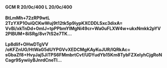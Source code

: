 #### GCM R 20/0c/400 L 20/0c/400
**BtLmMh+72zRP9wtL**<br/>**2TzYXP1OuiQCKwWuj9t12tk5p9iypKXCDDLSxc3dixA=**<br/>**VvBi/xkTnDd+0mIJ+tpPPbmYlMgNi49cr+Wa0uFLXW4w+ukxNmkk2pYV2PIBUM+8iSRg/8vr7tS2e7TK...**<br/><br/>
**Lp8dIif+OHwDTgVV**<br/>**/oKFZnUG/HtWaG5dUYPGVvXEDCMgKAyKuJUR/IQRkAc=**<br/>**sGbaZf8+HvyJaj5JiTPS6FMmbrtCvf/UDYudYb15Km8TybFZXeIyhCjgRoNCagr9SywiiyBJnrdCneTl...**